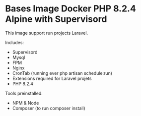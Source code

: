 # Bases Image Docker PHP 8.2.4 Alpine with Supervisord

This image support run projects Laravel.

Includes:

- Supervisord
- Mysql
- FPM
- Nginx
- CronTab (running ever php artisan schedule:run)
- Extensions required for Laravel projets
- PHP 8.2.4

Tools preinstalled:

- NPM & Node
- Composer (to run composer install)
